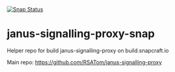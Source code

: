 [![Snap Status](https://build.snapcraft.io/badge/RSATom/janus-signalling-proxy-snap.svg)](https://build.snapcraft.io/user/RSATom/janus-signalling-proxy-snap)

# janus-signalling-proxy-snap
Helper repo for build janus-signalling-proxy on build.snapcraft.io 

Main repo: https://github.com/RSATom/janus-signalling-proxy
